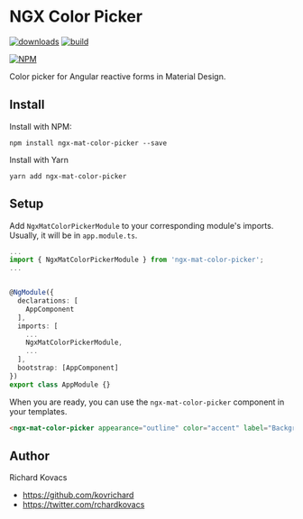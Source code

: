 # NGX Color Picker

[![downloads](https://img.shields.io/npm/dm/ngx-mat-color-picker.svg)](https://www.npmjs.com/package/ngx-mat-color-picker)
[![build](https://github.com/kovrichard/ngx-mat-color-picker/actions/workflows/stage.yml/badge.svg)](https://github.com/kovrichard/ngx-mat-color-picker/actions)

[![NPM](https://nodei.co/npm/ngx-mat-color-picker.png)](https://www.npmjs.com/package/ngx-mat-color-picker)


Color picker for Angular reactive forms in Material Design.

## Install

Install with NPM:

```
npm install ngx-mat-color-picker --save
```

Install with Yarn

```
yarn add ngx-mat-color-picker
```

## Setup

Add `NgxMatColorPickerModule` to your corresponding module's imports. Usually, it will be in `app.module.ts`.

``` ts
...
import { NgxMatColorPickerModule } from 'ngx-mat-color-picker';
...


@NgModule({
  declarations: [
    AppComponent
  ],
  imports: [
    ...
    NgxMatColorPickerModule,
    ...
  ],
  bootstrap: [AppComponent]
})
export class AppModule {}
```

When you are ready, you can use the `ngx-mat-color-picker` component in your templates.

``` html
<ngx-mat-color-picker appearance="outline" color="accent" label="Background color" placeholder="This will be the color of the background" formControlName="backgroundColor" [form]=form></ngx-mat-color-picker>
```

## Author

Richard Kovacs

- https://github.com/kovrichard
- https://twitter.com/rchardkovacs
